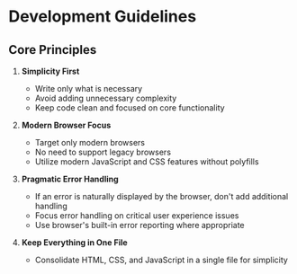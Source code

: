# Development Guidelines

## Core Principles

1. **Simplicity First**
   - Write only what is necessary
   - Avoid adding unnecessary complexity
   - Keep code clean and focused on core functionality

2. **Modern Browser Focus**
   - Target only modern browsers
   - No need to support legacy browsers
   - Utilize modern JavaScript and CSS features without polyfills

3. **Pragmatic Error Handling**
   - If an error is naturally displayed by the browser, don't add additional handling
   - Focus error handling on critical user experience issues
   - Use browser's built-in error reporting where appropriate

4. **Keep Everything in One File**
   - Consolidate HTML, CSS, and JavaScript in a single file for simplicity

